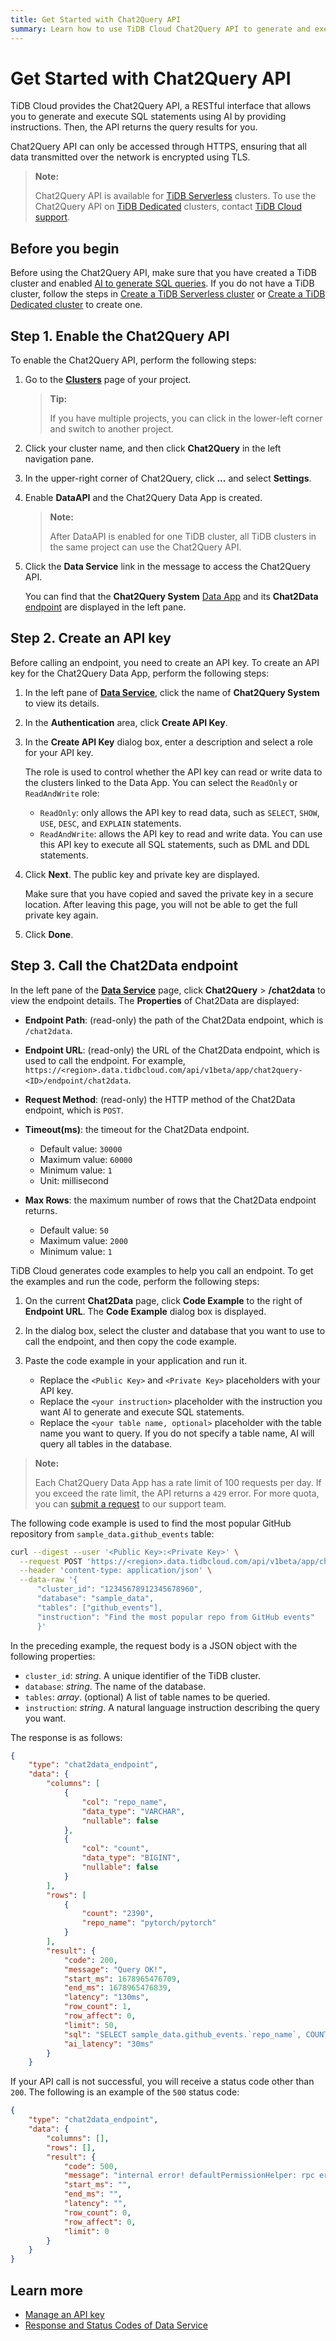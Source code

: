 ```yaml
---
title: Get Started with Chat2Query API
summary: Learn how to use TiDB Cloud Chat2Query API to generate and execute SQL statements using AI by providing instructions.
---
```


# Get Started with Chat2Query API

TiDB Cloud provides the Chat2Query API, a RESTful interface that allows you to generate and execute SQL statements using AI by providing instructions. Then, the API returns the query results for you.

Chat2Query API can only be accessed through HTTPS, ensuring that all data transmitted over the network is encrypted using TLS.

> **Note:**
>
> Chat2Query API is available for [TiDB Serverless](/tidb-cloud/select-cluster-tier.md#tidb-serverless) clusters. To use the Chat2Query API on [TiDB Dedicated](/tidb-cloud/select-cluster-tier.md#tidb-dedicated) clusters, contact [TiDB Cloud support](/tidb-cloud/tidb-cloud-support.md).

## Before you begin

Before using the Chat2Query API, make sure that you have created a TiDB cluster and enabled [AI to generate SQL queries](/tidb-cloud/explore-data-with-chat2query.md). If you do not have a TiDB cluster, follow the steps in [Create a TiDB Serverless cluster](/tidb-cloud/create-tidb-cluster-serverless.md) or [Create a TiDB Dedicated cluster](/tidb-cloud/create-tidb-cluster.md) to create one.

## Step 1. Enable the Chat2Query API

To enable the Chat2Query API, perform the following steps:

1. Go to the [**Clusters**](https://tidbcloud.com/console/clusters) page of your project.

    > **Tip:**
    >
    > If you have multiple projects, you can click <MDSvgIcon name="icon-left-projects" /> in the lower-left corner and switch to another project.

2. Click your cluster name, and then click **Chat2Query** in the left navigation pane.
3. In the upper-right corner of Chat2Query, click **...** and select **Settings**.
4. Enable **DataAPI** and the Chat2Query Data App is created.

    > **Note:**
    >
    > After DataAPI is enabled for one TiDB cluster, all TiDB clusters in the same project can use the Chat2Query API.

5. Click the **Data Service** link in the message to access the Chat2Query API.

    You can find that the **Chat2Query System** [Data App](/tidb-cloud/tidb-cloud-glossary.md#data-app) and its **Chat2Data** [endpoint](/tidb-cloud/tidb-cloud-glossary.md#endpoint) are displayed in the left pane.

## Step 2. Create an API key

Before calling an endpoint, you need to create an API key. To create an API key for the Chat2Query Data App, perform the following steps:

1. In the left pane of [**Data Service**](https://tidbcloud.com/console/data-service), click the name of **Chat2Query System** to view its details.
2. In the **Authentication** area, click **Create API Key**.
3. In the **Create API Key** dialog box, enter a description and select a role for your API key.

    The role is used to control whether the API key can read or write data to the clusters linked to the Data App. You can select the `ReadOnly` or `ReadAndWrite` role:

    - `ReadOnly`: only allows the API key to read data, such as `SELECT`, `SHOW`, `USE`, `DESC`, and `EXPLAIN` statements.
    - `ReadAndWrite`: allows the API key to read and write data. You can use this API key to execute all SQL statements, such as DML and DDL statements.

4. Click **Next**. The public key and private key are displayed.

    Make sure that you have copied and saved the private key in a secure location. After leaving this page, you will not be able to get the full private key again.

5. Click **Done**.

## Step 3. Call the Chat2Data endpoint

In the left pane of the [**Data Service**](https://tidbcloud.com/console/data-service) page, click **Chat2Query** > **/chat2data** to view the endpoint details. The **Properties** of Chat2Data are displayed:

- **Endpoint Path**: (read-only) the path of the Chat2Data endpoint, which is `/chat2data`.

- **Endpoint URL**: (read-only) the URL of the Chat2Data endpoint, which is used to call the endpoint. For example, `https://<region>.data.tidbcloud.com/api/v1beta/app/chat2query-<ID>/endpoint/chat2data`.

- **Request Method**: (read-only) the HTTP method of the Chat2Data endpoint, which is `POST`.

- **Timeout(ms)**: the timeout for the Chat2Data endpoint.

    - Default value: `30000`
    - Maximum value: `60000`
    - Minimum value: `1`
    - Unit: millisecond

- **Max Rows**: the maximum number of rows that the Chat2Data endpoint returns.

    - Default value: `50`
    - Maximum value: `2000`
    - Minimum value: `1`

TiDB Cloud generates code examples to help you call an endpoint. To get the examples and run the code, perform the following steps:

1. On the current **Chat2Data** page, click **Code Example** to the right of **Endpoint URL**. The **Code Example** dialog box is displayed.
2. In the dialog box, select the cluster and database that you want to use to call the endpoint, and then copy the code example.
3. Paste the code example in your application and run it.

    - Replace the `<Public Key>` and `<Private Key>` placeholders with your API key.
    - Replace the `<your instruction>` placeholder with the instruction you want AI to generate and execute SQL statements.
    - Replace the `<your table name, optional>` placeholder with the table name you want to query. If you do not specify a table name, AI will query all tables in the database.

> **Note:**
>
> Each Chat2Query Data App has a rate limit of 100 requests per day. If you exceed the rate limit, the API returns a `429` error. For more quota, you can [submit a request](https://support.pingcap.com/hc/en-us/requests/new?ticket_form_id=7800003722519) to our support team.

The following code example is used to find the most popular GitHub repository from `sample_data.github_events` table:

```bash
curl --digest --user '<Public Key>:<Private Key>' \
  --request POST 'https://<region>.data.tidbcloud.com/api/v1beta/app/chat2query-<ID>/endpoint/chat2data' \
  --header 'content-type: application/json' \
  --data-raw '{
      "cluster_id": "12345678912345678960",
      "database": "sample_data",
      "tables": ["github_events"],
      "instruction": "Find the most popular repo from GitHub events"
      }'
```

In the preceding example, the request body is a JSON object with the following properties:

- `cluster_id`: _string_. A unique identifier of the TiDB cluster.
- `database`: _string_. The name of the database.
- `tables`: _array_. (optional) A list of table names to be queried.
- `instruction`: _string_. A natural language instruction describing the query you want.

The response is as follows:

```json
{
    "type": "chat2data_endpoint",
    "data": {
        "columns": [
            {
                "col": "repo_name",
                "data_type": "VARCHAR",
                "nullable": false
            },
            {
                "col": "count",
                "data_type": "BIGINT",
                "nullable": false
            }
        ],
        "rows": [
            {
                "count": "2390",
                "repo_name": "pytorch/pytorch"
            }
        ],
        "result": {
            "code": 200,
            "message": "Query OK!",
            "start_ms": 1678965476709,
            "end_ms": 1678965476839,
            "latency": "130ms",
            "row_count": 1,
            "row_affect": 0,
            "limit": 50,
            "sql": "SELECT sample_data.github_events.`repo_name`, COUNT(*) AS count FROM sample_data.github_events GROUP BY sample_data.github_events.`repo_name` ORDER BY count DESC LIMIT 1;",
            "ai_latency": "30ms"
        }
    }
```

If your API call is not successful, you will receive a status code other than `200`. The following is an example of the `500` status code:

```json
{
    "type": "chat2data_endpoint",
    "data": {
        "columns": [],
        "rows": [],
        "result": {
            "code": 500,
            "message": "internal error! defaultPermissionHelper: rpc error: code = DeadlineExceeded desc = context deadline exceeded",
            "start_ms": "",
            "end_ms": "",
            "latency": "",
            "row_count": 0,
            "row_affect": 0,
            "limit": 0
        }
    }
}
```

## Learn more

- [Manage an API key](/tidb-cloud/data-service-api-key.md)
- [Response and Status Codes of Data Service](/tidb-cloud/data-service-response-and-status-code.md)
